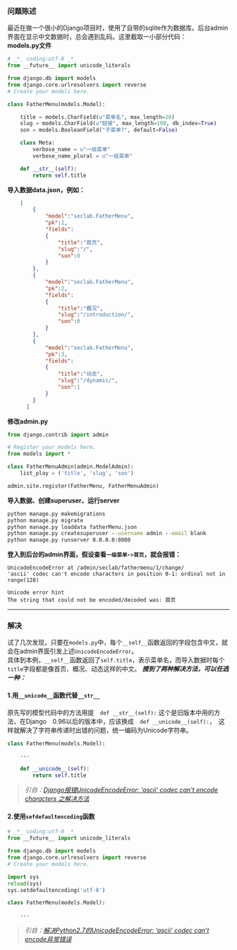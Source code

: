 ### 问题陈述
最近在做一个很小的Django项目时，使用了自带的sqlite作为数据库。后台admin界面在显示中文数据时，总会遇到乱码。这里截取一小部分代码：  
**models.py文件**  
```python
# _*_ coding:utf-8 _*_
from __future__ import unicode_literals

from django.db import models
from django.core.urlresolvers import reverse 
# Create your models here.

class FatherMenu(models.Model):

    title = models.CharField(u"菜单名", max_length=20)
    slug = models.CharField(u"链接", max_length=100, db_index=True)
    son = models.BooleanField("子菜单?", default=False)

    class Meta:
        verbose_name = u"一级菜单"
        verbose_name_plural = u"一级菜单"

    def __str__(self):
        return self.title
```
**导入数据data.json，例如：**
```json
    [
        {
            "model":"seclab.FatherMenu",
            "pk":1,
            "fields":
            {
                "title":"首页",
                "slug":"/",
                "son":0
            }
        },
        {
            "model":"seclab.FatherMenu",
            "pk":2,
            "fields":
            {
                "title":"概况",
                "slug":"/introduction/",
                "son":0
            }
        },
        {
            "model":"seclab.FatherMenu",
            "pk":3,
            "fields":
            {
                "title":"动态",
                "slug":"/dynamic/",
                "son":1
            }
        }  
      ]  
```

**修改admin.py**
```python
from django.contrib import admin

# Register your models here.
from models import *

class FatherMenuAdmin(admin.ModelAdmin):
    list_play = ('title', 'slug', 'son')

admin.site.register(FatherMenu, FatherMenuAdmin)
```
**导入数据、创建superuser、运行server**
```cmd
python manage.py makemigrations
python manage.py migrate
python manage.py loaddata fatherMenu.json
python manage.py createsuperuser --username admin --email blank
python manage.py runserver 0.0.0.0:8080
```
**登入到后台的admin界面，假设查看`一级菜单->首页`，就会报错：**
```
UnicodeEncodeError at /admin/seclab/fathermenu/1/change/
'ascii' codec can't encode characters in position 0-1: ordinal not in range(128)

Unicode error hint
The string that could not be encoded/decoded was: 首页
```

---

### 解决
试了几次发现，只要在`models.py`中，每个`__self__`函数返回的字段包含中文，就会在admin界面引发上述`UnicodeEncodeError`。  
具体到本例，`__self__`函数返回了`self.title`，表示菜单名，而导入数据时每个`title`字段都是像首页、概况、动态这样的中文。
***搜到了两种解决方法，可以任选一种：***
#### **1.用`__unicode__`函数代替`__str__`**
原先写的模型代码中的方法用提　`def __str__(self):` 这个是旧版本中用的方法，在Django　0.96以后的版本中，应该换成　`def __unicode__(self):`，　这样就解决了字符串传递时出错的问题，统一编码为Unicode字符串。
```python
class FatherMenu(models.Model):

    ···

    def __unicode__(self):
        return self.title
```
> *引自：[Django报错UnicodeEncodeError: 'ascii' codec can't encode characters 之解决方法](http://blog.csdn.net/jiangnanandi/article/details/3574007)* 

#### **2.使用`sefdefaultencoding`函数**
```python
# _*_ coding:utf-8 _*_
from __future__ import unicode_literals

from django.db import models
from django.core.urlresolvers import reverse 
# Create your models here.

import sys
reload(sys)
sys.setdefaultencoding('utf-8')

class FatherMenu(models.Model):
	
    ···
```
>*引自：[解决Python2.7的UnicodeEncodeError: ‘ascii’ codec can’t encode异常错误](http://wangye.org/blog/archives/629/)*